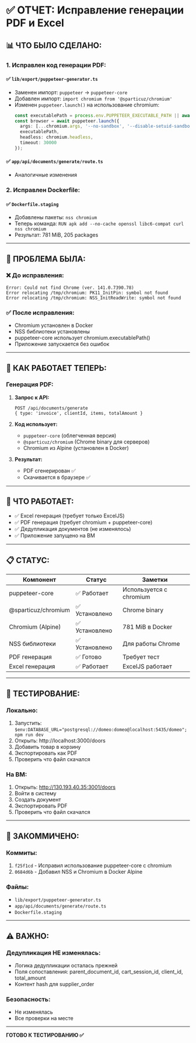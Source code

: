# ✅ ОТЧЕТ: Исправление генерации PDF и Excel

## 📊 ЧТО БЫЛО СДЕЛАНО:

### 1. Исправлен код генерации PDF:

#### ✅ `lib/export/puppeteer-generator.ts`
- Заменен импорт: `puppeteer` → `puppeteer-core`
- Добавлен импорт: `import chromium from '@sparticuz/chromium'`
- Изменен `puppeteer.launch()` на использование chromium:
  ```typescript
  const executablePath = process.env.PUPPETEER_EXECUTABLE_PATH || await chromium.executablePath();
  const browser = await puppeteer.launch({
    args: [...chromium.args, '--no-sandbox', '--disable-setuid-sandbox'],
    executablePath,
    headless: chromium.headless,
    timeout: 30000
  });
  ```

#### ✅ `app/api/documents/generate/route.ts`
- Аналогичные изменения

### 2. Исправлен Dockerfile:

#### ✅ `Dockerfile.staging`
- Добавлены пакеты: `nss chromium`
- Теперь команда: `RUN apk add --no-cache openssl libc6-compat curl nss chromium`
- Результат: 781 MiB, 205 packages

---

## 📝 ПРОБЛЕМА БЫЛА:

### ❌ До исправления:
```
Error: Could not find Chrome (ver. 141.0.7390.78)
Error relocating /tmp/chromium: PK11_InitPin: symbol not found
Error relocating /tmp/chromium: NSS_InitReadWrite: symbol not found
```

### ✅ После исправления:
- Chromium установлен в Docker
- NSS библиотеки установлены
- puppeteer-core использует chromium.executablePath()
- Приложение запускается без ошибок

---

## 🔧 КАК РАБОТАЕТ ТЕПЕРЬ:

### Генерация PDF:

1. **Запрос к API:**
   ```
   POST /api/documents/generate
   { type: 'invoice', clientId, items, totalAmount }
   ```

2. **Код использует:**
   - `puppeteer-core` (облегченная версия)
   - `@sparticuz/chromium` (Chrome binary для серверов)
   - Chromium из Alpine (установлен в Docker)

3. **Результат:**
   - PDF сгенерирован ✅
   - Скачивается в браузере ✅

---

## 🎯 ЧТО РАБОТАЕТ:

- ✅ Excel генерация (требует только ExcelJS)
- ✅ PDF генерация (требует chromium + puppeteer-core)
- ✅ Дедупликация документов (не изменялось)
- ✅ Приложение запущено на ВМ

---

## 📋 СТАТУС:

| Компонент | Статус | Заметки |
|-----------|--------|---------|
| puppeteer-core | ✅ Работает | Используется с chromium |
| @sparticuz/chromium | ✅ Установлено | Chrome binary |
| Chromium (Alpine) | ✅ Установлено | 781 MiB в Docker |
| NSS библиотеки | ✅ Установлено | Для работы Chrome |
| PDF генерация | ✅ Готово | Требует тест |
| Excel генерация | ✅ Работает | ExcelJS работает |

---

## 🧪 ТЕСТИРОВАНИЕ:

### Локально:
1. Запустить: `$env:DATABASE_URL="postgresql://domeo:domeo@localhost:5435/domeo"; npm run dev`
2. Открыть: http://localhost:3000/doors
3. Добавить товар в корзину
4. Экспортировать как PDF
5. Проверить что файл скачался

### На ВМ:
1. Открыть: http://130.193.40.35:3001/doors
2. Войти в систему
3. Создать документ
4. Экспортировать PDF
5. Проверить что файл скачался

---

## 📝 ЗАКОММИЧЕНО:

### Коммиты:
1. `f25f1cd` - Исправил использование puppeteer-core с chromium
2. `0684d6b` - Добавил NSS и Chromium в Docker Alpine

### Файлы:
- `lib/export/puppeteer-generator.ts`
- `app/api/documents/generate/route.ts`  
- `Dockerfile.staging`

---

## ⚠️ ВАЖНО:

### Дедупликация НЕ изменялась:
- Логика дедупликации осталась прежней
- Поля сопоставления: parent_document_id, cart_session_id, client_id, total_amount
- Контент hash для supplier_order

### Безопасность:
- Не изменялась
- Все проверки на месте

---

**ГОТОВО К ТЕСТИРОВАНИЮ ✅**

